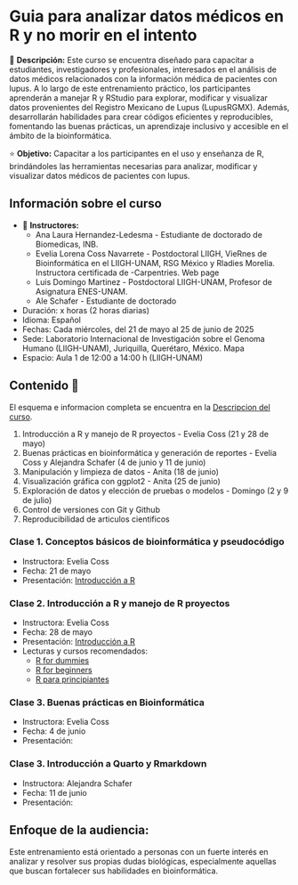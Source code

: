 # Guia para analizar datos médicos en R y no morir en el intento

📃 **Descripción:** Este curso se encuentra diseñado para capacitar a estudiantes, investigadores y profesionales, interesados en el análisis de datos médicos relacionados con la información médica de pacientes con lupus. A lo largo de este entrenamiento práctico, los participantes aprenderán a manejar R y RStudio para explorar, modificar y visualizar datos provenientes del Registro Mexicano de Lupus (LupusRGMX). Además, desarrollarán habilidades para crear códigos eficientes y reproducibles, fomentando las buenas prácticas, un aprendizaje inclusivo y accesible en el ámbito de la bioinformática.

⭐ **Objetivo:** Capacitar a los participantes en el uso y enseñanza de R, brindándoles las herramientas necesarias para analizar, modificar y visualizar datos médicos de pacientes con lupus. 

## Información sobre el curso

- 👥 **Instructores:**
    + Ana Laura Hernandez-Ledesma - Estudiante de doctorado de Biomedicas, INB.
    + Evelia Lorena Coss Navarrete - Postdoctoral LIIGH, VieRnes de Bioinformática en el LIIGH-UNAM, RSG México y Rladies Morelia. Instructora certificada de -Carpentries.  Web page
    + Luis Domingo Martinez - Postdoctoral LIIGH-UNAM, Profesor de Asignatura ENES-UNAM.
    + Ale Schafer - Estudiante de doctorado
- Duración: x horas (2 horas diarias)
- Idioma: Español
- Fechas: Cada miércoles, del 21 de mayo al 25 de junio de 2025
- Sede: Laboratorio Internacional de Investigación sobre el Genoma Humano (LIIGH-UNAM), Juriquilla, Querétaro, México. Mapa
- Espacio: Aula 1 de 12:00 a 14:00 h (LIIGH-UNAM)

## Contenido 📌

El esquema e informacion completa se encuentra en la [Descripcion del curso](https://docs.google.com/document/d/1flZcEfh-symGOUNagR6pRaM6_us-P8gHAbWSUy4UgOc/edit?usp=sharing).

1. Introducción a R y manejo de R proyectos - Evelia Coss (21 y 28 de mayo) 
2. Buenas prácticas en bioinformática y generación de reportes - Evelia Coss y  Alejandra Schafer (4 de junio y 11 de junio) 
3. Manipulación y limpieza de datos - Anita (18 de junio) 
4. Visualización gráfica con ggplot2 -  Anita (25 de junio)
5. Exploración de datos y elección de pruebas o modelos -  Domingo (2 y 9 de julio)
6. Control de versiones con Git y Github
7. Reproducibilidad de articulos cientificos

### Clase 1. Conceptos básicos de bioinformática y pseudocódigo

- Instructora: Evelia Coss
- Fecha: 21 de mayo
- Presentación: [Introducción a R](https://eveliacoss.github.io/ViernesBioinfo2023/Clase1_22Sep2023/D1_Introduccion_slides.html#1)

### Clase 2. Introducción a R y manejo de R proyectos

- Instructora: Evelia Coss
- Fecha: 28 de mayo
- Presentación: [Introducción a R](https://eveliacoss.github.io/ViernesBioinfo2024/Clase1/D1_IntroduccionR_slides_P2.html#1)
- Lecturas y cursos recomendados:
    - [R for dummies](https://drive.google.com/file/d/1qgmGVEFd93qyISIPNkuZU-iQArG-YyhQ/view?usp=sharing)
    - [R for beginners](https://drive.google.com/file/d/1iCRDCXB5wzSzbpk0LJjPpYutluKTSlTp/view?usp=sharing)
    - [R para principiantes](https://bookdown.org/jboscomendoza/r-principiantes4/)

### Clase 3. Buenas prácticas en Bioinformática

- Instructora: Evelia Coss
- Fecha: 4 de junio
- Presentación:

### Clase 3. Introducción a Quarto y Rmarkdown

- Instructora: Alejandra Schafer
- Fecha: 11 de junio
- Presentación:


## Enfoque de la audiencia:

Este entrenamiento está orientado a personas con un fuerte interés en analizar y resolver sus propias dudas biológicas, especialmente aquellas que buscan fortalecer sus habilidades en bioinformática. 
